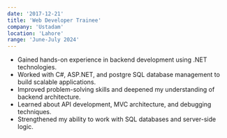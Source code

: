 ```yaml
---
date: '2017-12-21'
title: 'Web Developer Trainee'
company: 'Ustadam'
location: 'Lahore'
range: 'June-July 2024'
---
```


- Gained hands-on experience in backend development using .NET technologies.
- Worked with C#, ASP.NET, and postgre SQL database management to build scalable applications.
- Improved problem-solving skills and deepened my understanding of backend architecture.
- Learned about API development, MVC architecture, and debugging techniques.
- Strengthened my ability to work with SQL databases and server-side logic.